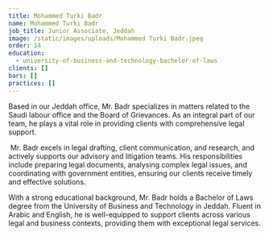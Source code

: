 ```yaml
---
title: Mohammed Turki Badr
name: Mohammed Turki Badr
job_title: Junior Associate, Jeddah
image: /static/images/uploads/Mohammed Turki Badr.jpeg
order: 14
education:
  - university-of-business-and-technology-bachelor-of-laws
clients: []
bars: []
practices: []
---
```

Based in our Jeddah office, Mr. Badr specializes in matters related to the Saudi labour office and the Board of Grievances. As an integral part of our team, he plays a vital role in providing clients with comprehensive legal support.

 Mr. Badr excels in legal drafting, client communication, and research, and actively supports our advisory and litigation teams. His responsibilities include preparing legal documents, analysing complex legal issues, and coordinating with government entities, ensuring our clients receive timely and effective solutions.

With a strong educational background, Mr. Badr holds a Bachelor of Laws degree from the University of Business and Technology in Jeddah. Fluent in Arabic and English, he is well-equipped to support clients across various legal and business contexts, providing them with exceptional legal services.
